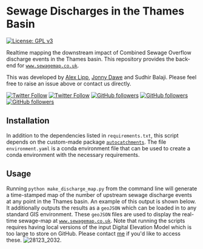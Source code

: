 
# Sewage Discharges in the Thames Basin

[![License: GPL v3](https://img.shields.io/badge/License-GPLv3-blue.svg)](https://www.gnu.org/licenses/gpl-3.0)


Realtime mapping the downstream impact of Combined Sewage Overflow discharge events in the Thames basin. This repository provides the back-end for [`www.sewagemap.co.uk`](https://www.sewagemap.co.uk/). 

This was developed by [Alex Lipp](https://www.merton.ox.ac.uk/people/dr-alexander-lipp), [Jonny Dawe](https://www.linkedin.com/in/jonathan-dawe-46180212a) and Sudhir Balaji. Please feel free to raise an issue above or contact us directly. 

[![Twitter Follow](https://img.shields.io/twitter/follow/alexglipp?style=social)](https://twitter.com/intent/follow?screen_name=AlexGLipp)
[![Twitter Follow](https://img.shields.io/twitter/follow/JdMapDev?style=social)](https://twitter.com/intent/follow?screen_name=JdMapDev) 
[![GitHub followers](https://img.shields.io/github/followers/AlexLipp?label=AlexLipp&style=social)](https://github.com/AlexLipp) 
[![GitHub followers](https://img.shields.io/github/followers/JonnyDawe?label=JonnyDawe&style=social)](https://github.com/JonnyDawe) 
[![GitHub followers](https://img.shields.io/github/followers/sudhir-b?label=sudhir-b&style=social)](https://github.com/sudhir-b)

## Installation 

In addition to the dependencies listed in `requirements.txt`, this script depends on the custom-made package [`autocatchments`](https://github.com/AlexLipp/autocatchments). The file `environment.yaml` is a conda environment file that can be used to create a conda environment with the necessary requirements. 

## Usage 

Running `python make_discharge_map.py` from the command line will generate a time-stamped map of the number of upstream sewage discharge events at any point in the Thames basin. An example of this output is shown below. It additionally outputs the results as a `geoJSON` which can be loaded in to any standard GIS environment. These `geoJSON` files are used to display the real-time sewage-map at [`www.sewagemap.co.uk`](https://www.sewagemap.co.uk/).   Note that running the scripts requires having local versions of the input Digital Elevation Model which is too large to store on GitHub. Please contact [me](https://github.com/AlexLipp) if you'd like to access these. ![28123_2032](https://user-images.githubusercontent.com/10188895/215289603-3315e7b6-5a50-48ed-9ef0-7a9269e5e2e3.png).
